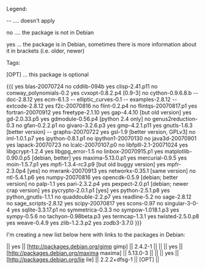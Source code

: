 Legend: 

-- .... doesn't apply

no .... the package is not in Debian

yes ... the package is in Debian, sometimes there is more information about it in brackets (i.e. older, newer)

Tags:

[OPT] ... this package is optional

{{{
yes blas-20070724
no  cddlib-094b
yes clisp-2.41.p11
no  conway_polynomials-0.2
yes cvxopt-0.8.2.p4  [0.9-3]
no  cython-0.9.6.8.b
--  doc-2.8.12
yes ecm-6.1.3
--  elliptic_curves-0.1
--  examples-2.8.12
--  extcode-2.8.12
yes f2c-20070816
no  flint-0.2.p4
no  flintqs-20070817.p1
yes fortran-20070912
yes freetype-2.1.10
yes gap-4.4.10 [but old version]
yes gd-2.0.33.p5
yes gdmodule-0.56.p4  [python 2.4 only]
no  genus2reduction-0.3
no  gfan-0.2.2.p1
no  givaro-3.2.6.p3
yes gmp-4.2.1.p11
yes gnutls-1.6.3 [better version]
--  graphs-20070722
yes gsl-1.9 [better version, GPLv3]
no  iml-1.0.1.p7
yes ipython-0.8.1.p1
no  ipython1-20070130
no  java3d-20070901
yes lapack-20070723
no  lcalc-20070107.p0
no  libfplll-2.1-20071024
yes libgcrypt-1.2.4
yes libgpg_error-1.5
no  linbox-20070915.p1
yes matplotlib-0.90.0.p5 [debian, better]
yes maxima-5.13.0.p1 
yes mercurial-0.9.5
yes moin-1.5.7.p1
yes mpfi-1.3.4-rc3.p9 [but old buggy version]
yes mpfr-2.3.0p4 [yes]
no  mwrank-20070913
yes networkx-0.35.1  [same version]
no  ntl-5.4.1.p6
yes numpy-20070816
yes opencdk-0.5.9  [debian; better version]
no  palp-1.1
yes pari-2.3.2.p4
yes pexpect-2.0.p1 [debian; newer crap version]
yes pycrypto-2.0.1.p1 [yes]
yes python-2.5.1.p8
yes python_gnutls-1.1.1
no  quaddouble-2.2.p7
yes readline-5.2
no  sage-2.8.12
no  sage_scripts-2.8.12
yes scipy-20070817
yes scons-0.97
no  singular-3-0-4
yes sqlite-3.3.17.p1
no  symmetrica-0.3.3
no  sympow-1.018.1.p3
yes sympy-0.5.6
no  tachyon-0.98beta.p3
yes termcap-1.3.1
yes twisted-2.5.0.p8
yes weave-0.4.9
yes zlib-1.2.3.p2
yes zodb3-3.7.0
}}}

I'm creating a new list below here with links to the packages in Debian:

|| yes || [http://packages.debian.org/gimp gimp] || 2.4.2-1 || ||
|| yes || [http://packages.debian.org/maxima maxima] || 5.13.0-3 || ||
|| yes || [http://packages.debian.org/lie lie] || 2.2.2+dfsg-1 || [OPT] ||
